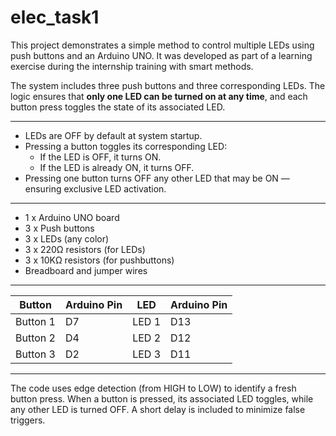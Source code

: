 # elec_task1

This project demonstrates a simple method to control multiple LEDs using push buttons and an Arduino UNO. It was developed as part of a learning exercise during the internship training with smart methods. 

The system includes three push buttons and three corresponding LEDs. The logic ensures that **only one LED can be turned on at any time**, and each button press toggles the state of its associated LED.

---

- LEDs are OFF by default at system startup.
- Pressing a button toggles its corresponding LED:
  - If the LED is OFF, it turns ON.
  - If the LED is already ON, it turns OFF.
- Pressing one button turns OFF any other LED that may be ON — ensuring exclusive LED activation.

---

- 1 x Arduino UNO board  
- 3 x Push buttons  
- 3 x LEDs (any color)  
- 3 x 220Ω resistors (for LEDs)
- 3 x 10KΩ resistors (for pushbuttons)  
- Breadboard and jumper wires  

---

| Button         | Arduino Pin | LED           | Arduino Pin |
|----------------|-------------|---------------|-------------|
| Button 1       | D7          | LED 1         | D13         |
| Button 2       | D4          | LED 2         | D12         |
| Button 3       | D2          | LED 3         | D11         |

---
 The code uses edge detection (from HIGH to LOW) to identify a fresh button press. When a button is pressed, its associated LED toggles, while any other LED is turned OFF. A short delay is included to minimize false triggers.

